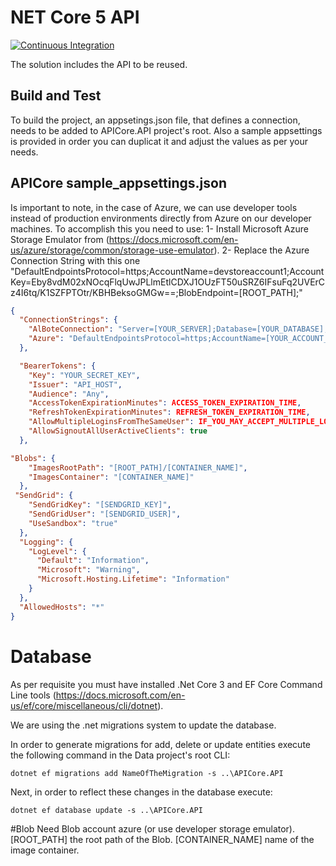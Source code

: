 # NET Core 5 API

[![Continuous Integration](https://github.com/techsavyntsprint/netcore-api/workflows/CI/badge.svg)](https://github.com/techsavyntsprint/netcore-api/actions)

The solution includes the API to be reused. 

## Build and Test
To build the project, an appsetings.json file, that defines a connection, needs to be added to APICore.API project's root. Also a sample appsettings is provided in order you can duplicat it and adjust the values as per your needs.

## APICore sample_appsettings.json
Is important to note, in the case of Azure, we can use developer tools instead of production environments directly from Azure on our developer machines. To accomplish this you need to use:
1- Install Microsoft Azure Storage Emulator from (https://docs.microsoft.com/en-us/azure/storage/common/storage-use-emulator).
2- Replace the Azure Connection String with this one "DefaultEndpointsProtocol=https;AccountName=devstoreaccount1;AccountKey=Eby8vdM02xNOcqFlqUwJPLlmEtlCDXJ1OUzFT50uSRZ6IFsuFq2UVErCz4I6tq/K1SZFPTOtr/KBHBeksoGMGw==;BlobEndpoint=[ROOT_PATH];"

```json
{
  "ConnectionStrings": {
    "AlBoteConnection": "Server=[YOUR_SERVER];Database=[YOUR_DATABASE];User Id=[YOUR_USERNAME];Password=[YOUR_PASWORD];",
    "Azure": "DefaultEndpointsProtocol=https;AccountName=[YOUR_ACCOUNT_NAME];AccountKey=[YOUR_ACCOUNT_KEY];BlobEndpoint=[ROOT_PATH];"
  },

  "BearerTokens": {
    "Key": "YOUR_SECRET_KEY",
    "Issuer": "API_HOST",
    "Audience": "Any",
    "AccessTokenExpirationMinutes": ACCESS_TOKEN_EXPIRATION_TIME,
    "RefreshTokenExpirationMinutes": REFRESH_TOKEN_EXPIRATION_TIME,
    "AllowMultipleLoginsFromTheSameUser": IF_YOU_MAY_ACCEPT_MULTIPLE_LOGINS,
    "AllowSignoutAllUserActiveClients": true
  },

"Blobs": {
    "ImagesRootPath": "[ROOT_PATH]/[CONTAINER_NAME]",
    "ImagesContainer": "[CONTAINER_NAME]"
  },
 "SendGrid": {
    "SendGridKey": "[SENDGRID_KEY]",
	"SendGridUser": "[SENDGRID_USER]",
    "UseSandbox": "true"
  },
  "Logging": {
    "LogLevel": {
      "Default": "Information",
      "Microsoft": "Warning",
      "Microsoft.Hosting.Lifetime": "Information"
    }
  },
  "AllowedHosts": "*"
}
```

# Database
As per requisite you must have installed .Net Core 3 and EF Core Command Line tools (https://docs.microsoft.com/en-us/ef/core/miscellaneous/cli/dotnet).

We are using the .net migrations system to update the database.

In order to generate migrations for add, delete or update entities execute the following command in the Data project's root CLI:
```
dotnet ef migrations add NameOfTheMigration -s ..\APICore.API
```

Next, in order to reflect these changes in the database execute:
```
dotnet ef database update -s ..\APICore.API
```

#Blob
Need Blob account azure (or use developer storage emulator).
[ROOT_PATH] the root path of the Blob.
[CONTAINER_NAME] name of the image container.

